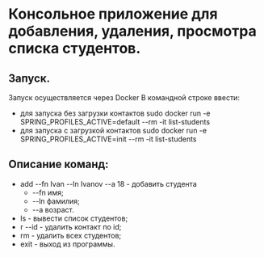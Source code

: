 # Консольное приложение для добавления, удаления, просмотра списка студентов.
## Запуск.
Запуск осуществляется через Docker
 В командной строке ввести:
 - для запуска без загрузки контактов sudo docker run -e SPRING_PROFILES_ACTIVE=default --rm -it list-students
 - для запуска с загрузкой контактов sudo docker run -e SPRING_PROFILES_ACTIVE=init --rm -it list-students
## Описание команд:

 - add --fn Ivan --ln Ivanov --a 18 - добавить студента
   - --fn имя;
   - --ln фамилия;
   - --a возраст.
 - ls - вывести список студентов;
 - r --id - удалить контакт по id;
 - rm - удалить всех студентов;
 - exit - выход из программы.


